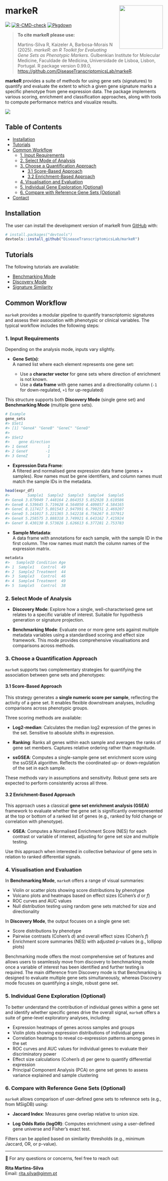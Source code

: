 
<!-- README.md is generated from README.Rmd. Please edit that file -->

# markeR <a href="https://diseasetranscriptomicslab.github.io/markeR/"><img src="man/figures/logo.png" align="right" height="139"/></a>

<!-- badges: start -->

![](https://img.shields.io/badge/status-development-yellowgreen)
[![R-CMD-check](https://github.com/DiseaseTranscriptomicsLab/markeR/actions/workflows/r.yaml/badge.svg)](https://github.com/DiseaseTranscriptomicsLab/markeR/actions/workflows/r.yaml)
[![Pkgdown](https://img.shields.io/badge/docs-pkgdown-blue.svg)](https://diseasetranscriptomicslab.github.io/markeR/)
<!-- badges: end -->

> **To cite markeR please use:**
>
> Martins-Silva R, Kaizeler A, Barbosa-Morais N (2025). *markeR: an R
> Toolkit for Evaluating Gene Sets as Phenotypic Markers*. Gulbenkian
> Institute for Molecular Medicine, Faculdade de Medicina, Universidade
> de Lisboa, Lisbon, Portugal. R package version 0.99.0,
> <https://github.com/DiseaseTranscriptomicsLab/markeR>.

**markeR** provides a suite of methods for using gene sets (signatures)
to quantify and evaluate the extent to which a given gene signature
marks a specific phenotype from gene expression data. The package
implements various scoring, enrichment and classification approaches,
along with tools to compute performance metrics and visualize results.

![](man/figures/Workflow.png)

## Table of Contents

- [Installation](#installation)  
- [Tutorials](#tutorials)  
- [Common Workflow](#common-workflow)
  - [1. Input Requirements](#1-input-requirements)  
  - [2. Select Mode of Analysis](#2-select-mode-of-analysis)  
  - [3. Choose a Quantification
    Approach](#3-choose-a-quantification-approach)
    - [3.1 Score-Based Approach](#31-score-based-approach)  
    - [3.2 Enrichment-Based Approach](#32-enrichment-based-approach)  
  - [4. Visualisation and Evaluation](#4-visualisation-and-evaluation)  
  - [5. Individual Gene Exploration
    (Optional)](#5-individual-gene-exploration-optional-but-recommended)  
  - [6. Compare with Reference Gene Sets
    (Optional)](#6-optional-compare-with-reference-gene-sets)  
- [Contact](#contact)

## Installation

The user can install the development version of markeR from
[GitHub](https://github.com/) with:

``` r
# install.packages("devtools")
devtools::install_github("DiseaseTranscriptomicsLab/markeR")
```

## Tutorials

The following tutorials are available:

- [Benchmarking
  Mode](https://diseasetranscriptomicslab.github.io/markeR/articles/benchmarking_tutorial.html)
- [Discovery
  Mode](https://diseasetranscriptomicslab.github.io/markeR/articles/discovery_tutorial.html)
- [Signature
  Similarity](https://diseasetranscriptomicslab.github.io/markeR/articles/signaturesimilarity_tutorial.html)

## Common Workflow

`markeR` provides a modular pipeline to quantify transcriptomic
signatures and assess their association with phenotypic or clinical
variables. The typical workflow includes the following steps:

### 1. Input Requirements

Depending on the analysis mode, inputs vary slightly.

- **Gene Set(s)**:  
  A named list where each element represents one gene set:

  - Use a **character vector** for gene sets where direction of
    enrichment is not known.
  - Use a **data frame** with gene names and a directionality column
    (`-1` for down-regulated, `+1` for up-regulated)

This structure supports both **Discovery Mode** (single gene set) and
**Benchmarking Mode** (multiple gene sets).

``` r
# Example 
gene_sets
#> $Set1
#> [1] "GeneA" "GeneB" "GeneC" "GeneD"
#> 
#> $Set2
#>    gene direction
#> 1 GeneX         1
#> 2 GeneY        -1
#> 3 GeneZ         1
```

- **Expression Data Frame**:  
  A filtered and normalised gene expression data frame (genes ×
  samples). Row names must be gene identifiers, and column names must
  match the sample IDs in the metadata.

``` r
head(expr_df)
#>        Sample1  Sample2  Sample3  Sample4  Sample5
#> GeneA 3.879049 7.448164 2.864353 5.852928 3.610586
#> GeneB 4.539645 5.719628 4.564050 4.409857 4.584165
#> GeneC 8.117417 5.801543 2.947991 6.790251 2.469207
#> GeneD 5.141017 5.221365 3.542218 6.756267 9.337912
#> GeneX 5.258575 3.888318 3.749921 6.643162 7.415924
#> GeneY 8.430130 8.573826 1.626613 6.377281 2.753783
```

- **Sample Metadata**:  
  A data frame with annotations for each sample, with the sample ID in
  the first column. The row names must match the column names of the
  expression matrix.

``` r
metadata
#>   SampleID Condition Age
#> 1  Sample1   Control  49
#> 2  Sample2 Treatment  44
#> 3  Sample3   Control  46
#> 4  Sample4 Treatment  49
#> 5  Sample5   Control  38
```

### 2. Select Mode of Analysis

- **Discovery Mode**: Explore how a single, well-characterised gene set
  relates to a specific variable of interest. Suitable for hypothesis
  generation or signature projection.

- **Benchmarking Mode**: Evaluate one or more gene sets against multiple
  metadata variables using a standardised scoring and effect size
  framework. This mode provides comprehensive visualisations and
  comparisons across methods.

### 3. Choose a Quantification Approach

`markeR` supports two complementary strategies for quantifying the
association between gene sets and phenotypes:

#### 3.1 Score-Based Approach

This strategy generates a **single numeric score per sample**,
reflecting the activity of a gene set. It enables flexible downstream
analyses, including comparisons across phenotypic groups.

Three scoring methods are available:

- **Log2-median**: Calculates the median log2 expression of the genes in
  the set. Sensitive to absolute shifts in expression.

- **Ranking**: Ranks all genes within each sample and averages the ranks
  of gene set members. Captures relative ordering rather than magnitude.

- **ssGSEA**: Computes a single-sample gene set enrichment score using
  the ssGSEA algorithm. Reflects the coordinated up- or down-regulation
  of the set in each sample.

These methods vary in assumptions and sensitivity. Robust gene sets are
expected to perform consistently across all three.

#### 3.2 Enrichment-Based Approach

This approach uses a classical **gene set enrichment analysis (GSEA)**
framework to evaluate whether the gene set is significantly
overrepresented at the top or bottom of a ranked list of genes (e.g.,
ranked by fold change or correlation with phenotype).

- **GSEA**: Computes a Normalised Enrichment Score (NES) for each
  contrast or variable of interest, adjusting for gene set size and
  multiple testing.

Use this approach when interested in collective behaviour of gene sets
in relation to ranked differential signals.

### 4. Visualisation and Evaluation

In **Benchmarking Mode**, `markeR` offers a range of visual summaries:

- Violin or scatter plots showing score distributions by phenotype
- Volcano plots and heatmaps based on effect sizes (Cohen’s *d* or *f*)
- ROC curves and AUC values
- Null distribution testing using random gene sets matched for size and
  directionality

In **Discovery Mode**, the output focuses on a single gene set:

- Score distributions by phenotype
- Pairwise contrasts (Cohen’s *d*) and overall effect sizes (Cohen’s
  *f*)
- Enrichment score summaries (NES) with adjusted p-values (e.g.,
  lollipop plots)

Benchmarking mode offers the most comprehensive set of features and
allows users to seamlessly move from discovery to benchmarking mode once
a variable of interest has been identified and further testing is
required. The main difference from Discovery mode is that Benchmarking
is designed to evaluate multiple gene sets simultaneously, whereas
Discovery mode focuses on quantifying a single, robust gene set.

### 5. Individual Gene Exploration (Optional)

To better understand the contribution of individual genes within a gene
set and identify whether specific genes drive the overall signal,
`markeR` offers a suite of gene-level exploratory analyses, including:

- Expression heatmaps of genes across samples and groups
- Violin plots showing expression distributions of individual genes
- Correlation heatmaps to reveal co-expression patterns among genes in
  the set
- ROC curves and AUC values for individual genes to evaluate their
  discriminatory power
- Effect size calculations (Cohen’s *d*) per gene to quantify
  differential expression
- Principal Component Analysis (PCA) on gene set genes to assess
  variance explained and sample clustering

### 6. Compare with Reference Gene Sets (Optional)

`markeR` allows comparison of user-defined gene sets to reference sets
(e.g., from MSigDB) using:

- **Jaccard Index**: Measures gene overlap relative to union size.

- **Log Odds Ratio (logOR)**: Computes enrichment using a user-defined
  gene universe and Fisher’s exact test.

Filters can be applied based on similarity thresholds (e.g., minimum
Jaccard, OR, or p-value).

------------------------------------------------------------------------

📩 For any questions or concerns, feel free to reach out:

**Rita Martins-Silva**  
Email: <rita.silva@gimm.pt>
